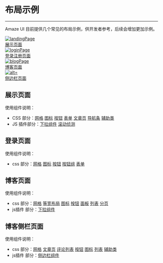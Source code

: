 # 布局示例
---

Amaze UI 目前提供几个常见的布局示例，供开发者参考，后续会增加更加示例。

<div class="am-g">
    <div class="col-md-3 col-sm-6">
        <a class="am-thumbnail" href="/examples/landing.html">
            <img class="am-img-thumbnail" src="http://amazeui.org/i/examples/landingPage.png" alt="landingPage"/>
            <figcaption class="am-thumbnail-caption">展示页面</figcaption>
        </a>
    </div>
    <div class="col-md-3 col-sm-6">
        <a class="am-thumbnail" href="/examples/login.html">
            <img class="am-img-thumbnail" src="http://amazeui.org/i/examples/loginPage.png" alt="loginPage"/>
            <figcaption class="am-thumbnail-caption">登录注册页面</figcaption>
        </a>
    </div>
    <div class="col-md-3 col-sm-6">
        <a class="am-thumbnail" href="/examples/blog.html">
            <img class="am-img-thumbnail" src="http://amazeui.org/i/examples/blogPage.png" alt="blogPage"/>
            <figcaption class="am-thumbnail-caption">博客页面</figcaption>
        </a>
    </div>
    <div class="col-md-3 col-sm-6">
        <a class="am-thumbnail" href="/examples/sidebar.html">
            <img class="am-img-thumbnail" src="http://amazeui.org/i/examples/sidebarPage.png" alt="alt="sidebarPage""/>
            <figcaption class="am-thumbnail-caption">侧边栏页面</figcaption>
        </a>
    </div>
</div>

## 展示页面

使用组件说明：

<ul>
    <li>CSS 部分：<a class="am-badge am-badge-success" href="/css/grid">网格</a> <a class="am-badge am-badge-success" href="/css/icon">图标</a> <a class="am-badge am-badge-success" href="/css/button">按钮</a> <a class="am-badge am-badge-success" href="/css/form">表单</a> <a class="am-badge am-badge-success" href="/css/article">文章页</a> <a class="am-badge am-badge-success" href="/css/topbar">导航条</a> <a class="am-badge am-badge-success" href="/css/utility">辅助类</a></li>
    <li>JS 插件部分：<a class="am-badge am-badge-primary" href="/javascript/dropdown">下拉组件</a> <a class="am-badge am-badge-primary" href="/javascript/scrollspy">滚动侦测</a></li>
</ul>

## 登录页面

使用组件说明：

<ul>
    <li>css 部分：<a class="am-badge am-badge-success" href="/css/grid">网格</a> <a class="am-badge am-badge-success" href="/css/icon">图标</a> <a class="am-badge am-badge-success" href="/css/button">按钮</a> <a class="am-badge am-badge-success" href="/css/button-group">按钮组</a> <a class="am-badge am-badge-success" href="/css/form">表单</a></li>
</ul>

## 博客页面

使用组件说明：

<ul>
    <li>css 部分：<a class="am-badge am-badge-success" href="/css/grid">网格</a> <a class="am-badge am-badge-success" href="/css/block-grid">等宽布局</a> <a class="am-badge am-badge-success" href="/css/icon">图标</a> <a class="am-badge am-badge-success" href="/css/button">按钮</a> <a class="am-badge am-badge-success" href="/css/panel">面板</a> <a class="am-badge am-badge-success" href="/css/list">列表</a> <a class="am-badge am-badge-success" href="/css/pagination">分页</a></li>
    <li>js插件 部分：<a class="am-badge am-badge-primary" href="/css/dropdown">下拉组件</a></li>
</ul>

## 博客侧栏页面

使用组件说明：

<ul>
    <li>css 部分：<a class="am-badge am-badge-success" href="/css/grid">网格</a> <a class="am-badge am-badge-success" href="/css/article">文章页</a> <a class="am-badge am-badge-success" href="/css/comment">评论列表</a> <a class="am-badge am-badge-success" href="/css/button">按钮</a> <a class="am-badge am-badge-success" href="/css/icon">图标</a> <a class="am-badge am-badge-success" href="/css/list">列表</a> <a class="am-badge am-badge-success" href="/css/utility">辅助类</a></li>
    <li>js插件 部分：<a class="am-badge am-badge-primary" href="/javascript/offcanvas">侧边栏组件</a></li>
</ul>
